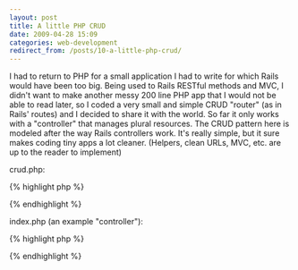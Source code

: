 ```yaml
---
layout: post
title: A little PHP CRUD
date: 2009-04-28 15:09
categories: web-development
redirect_from: /posts/10-a-little-php-crud/
---
```


I had to return to PHP for a small application I had to write for which Rails would have been too big. Being used to Rails RESTful methods and MVC, I didn't want to make another messy 200 line PHP app that I would not be able to read later, so I coded a very small and simple CRUD "router" (as in Rails' routes) and I decided to share it with the world. So far it only works with a "controller" that manages plural resources. The CRUD pattern here is modeled after the way Rails controllers work. It's really simple, but it sure makes coding tiny apps a lot cleaner. (Helpers, clean URLs, MVC, etc. are up to the reader to implement)

crud.php:

{% highlight php %}
<?php
switch($_SERVER['REQUEST_METHOD']) {
  case 'GET':
    switch($_GET['action']) {
      case 'new':
        cnew();
        break;
      case 'edit':
        edit();
        break;
      default:
        if (preg_match('/^[0-9]+$/', $_GET['id']))
          show();
        else
          index();
        break;
    }
    break;
  case 'POST':
    switch($_POST['_method']) {
      case 'put':
        update();
        break;
      case 'delete':
        destroy();
        break;
      default:
        create();
    }
    break;
  case 'PUT':
    update();
    break;
  case 'DELETE':
    destroy();
    break;
}
?>
{% endhighlight %}

index.php (an example "controller"):

{% highlight php %}
<?php
require 'crud.php';

function index() {
  // grab some data
  require 'views/index.php';
}

function cnew() {
  // new resource
}

function show() {
  // get the resource by id
  echo "You requested resource number " . $_REQUEST['id'];
}

function edit() {
  // edit resource
}

function create() {
  // create something
  header('Location: ./');
}

function destroy() {
  //delete something
  header('Location: ./');
}
?>
{% endhighlight %}
